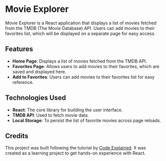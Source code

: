 # Movie Explorer

Movie Explorer is a React application that displays a list of movies fetched from the TMDB (The Movie Database) API. Users can add movies to their favorites list, which will be displayed on a separate page for easy access.

## Features

- **Home Page**: Displays a list of movies fetched from the TMDB API.
- **Favorites Page**: Allows users to add movies to their favorites, which are saved and displayed here.
- **Add to Favorites**: Users can add movies to their favorites list for easy reference.

## Technologies Used

- **React**: The core library for building the user interface.
- **TMDB API**: Used to fetch movie data.
- **Local Storage**: To persist the list of favorite movies across page reloads.

## Credits

This project was built following the tutorial by [Code Explained](https://www.youtube.com/watch?v=G6D9cBaLViA&t=5411s). It was created as a learning project to get hands-on experience with React.
